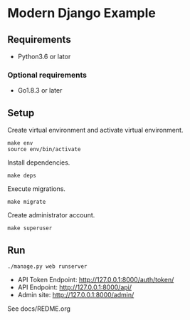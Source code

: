 # Modern Django Example

## Requirements

- Python3.6 or lator

### Optional requirements

- Go1.8.3 or later

## Setup

Create virtual environment and activate virtual environment.

```
make env
source env/bin/activate
```

Install dependencies.

```
make deps
```

Execute migrations.

```
make migrate
```

Create administrator account.

```
make superuser
```

## Run

```
./manage.py web runserver
```

- API Token Endpoint: http://127.0.0.1:8000/auth/token/
- API Endpoint: http://127.0.0.1:8000/api/
- Admin site: http://127.0.0.1:8000/admin/

See docs/REDME.org
